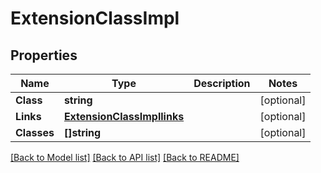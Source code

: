 # ExtensionClassImpl

## Properties
Name | Type | Description | Notes
------------ | ------------- | ------------- | -------------
**Class** | **string** |  | [optional] 
**Links** | [**ExtensionClassImpllinks**](ExtensionClassImpllinks.md) |  | [optional] 
**Classes** | **[]string** |  | [optional] 

[[Back to Model list]](../README.md#documentation-for-models) [[Back to API list]](../README.md#documentation-for-api-endpoints) [[Back to README]](../README.md)


